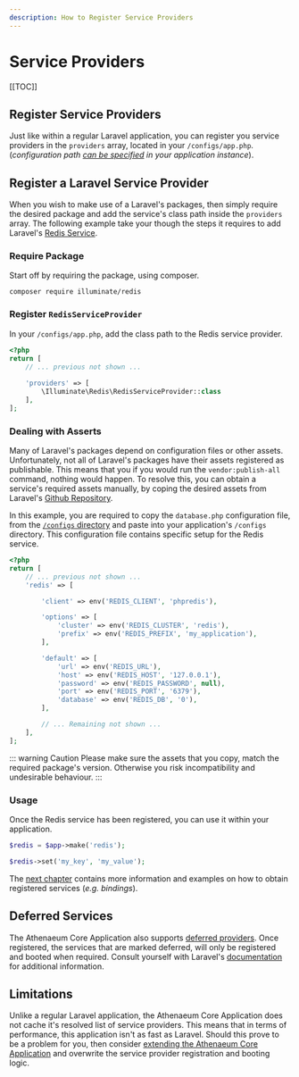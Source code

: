 ```yaml
---
description: How to Register Service Providers
---
```


# Service Providers

[[TOC]]

## Register Service Providers

Just like within a regular Laravel application, you can register you service providers in the `providers` array, located in your `/configs/app.php`. (_configuration path [can be specified](../integration.md) in your application instance_).

## Register a Laravel Service Provider

When you wish to make use of a Laravel's packages, then simply require the desired package and add the service's class path inside the `providers` array. 
The following example take your though the steps it requires to add Laravel's [Redis Service](https://laravel.com/docs/9.x/redis).

### Require Package

Start off by requiring the package, using composer.

```shell
composer require illuminate/redis
```

### Register `RedisServiceProvider`

In your `/configs/app.php`, add the class path to the Redis service provider.

```php
<?php
return [
    // ... previous not shown ...
    
    'providers' => [
        \Illuminate\Redis\RedisServiceProvider::class
    ],
];
```

### Dealing with Asserts

Many of Laravel's packages depend on configuration files or other assets.
Unfortunately, not all of Laravel's packages have their assets registered as publishable.
This means that you if you would run the `vendor:publish-all` command, nothing would happen.
To resolve this, you can obtain a service's required assets manually, by coping the desired assets from Laravel's [Github Repository](https://github.com/laravel/laravel).

In this example, you are required to copy the `database.php` configuration file, from the [`/configs` directory](https://github.com/laravel/laravel/blob/v6.12.0/config/database.php) and paste into your application's `/configs` directory.
This configuration file contains specific setup for the Redis service.

```php
<?php
return [
    // ... previous not shown ...
    'redis' => [

        'client' => env('REDIS_CLIENT', 'phpredis'),

        'options' => [
            'cluster' => env('REDIS_CLUSTER', 'redis'),
            'prefix' => env('REDIS_PREFIX', 'my_application'),
        ],

        'default' => [
            'url' => env('REDIS_URL'),
            'host' => env('REDIS_HOST', '127.0.0.1'),
            'password' => env('REDIS_PASSWORD', null),
            'port' => env('REDIS_PORT', '6379'),
            'database' => env('REDIS_DB', '0'),
        ],

        // ... Remaining not shown ...
    ],
];
```

::: warning Caution
Please make sure the assets that you copy, match the required package's version.
Otherwise you risk incompatibility and undesirable behaviour.
:::

### Usage

Once the Redis service has been registered, you can use it within your application.

```php
$redis = $app->make('redis');

$redis->set('my_key', 'my_value');
```

The [next chapter](container) contains more information and examples on how to obtain registered services (_e.g. bindings_).

## Deferred Services

The Athenaeum Core Application also supports [deferred providers](https://laravel.com/docs/9.x/providers#deferred-providers).
Once registered, the services that are marked deferred, will only be registered and booted when required.
Consult yourself with Laravel's [documentation](https://laravel.com/docs/9.x/providers#deferred-providers) for additional information.

## Limitations

Unlike a regular Laravel application, the Athenaeum Core Application does not cache it's resolved list of service providers.
This means that in terms of performance, this application isn't as fast as Laravel.
Should this prove to be a problem for you, then consider [extending the Athenaeum Core Application](ext) and overwrite the service provider registration and booting logic. 
